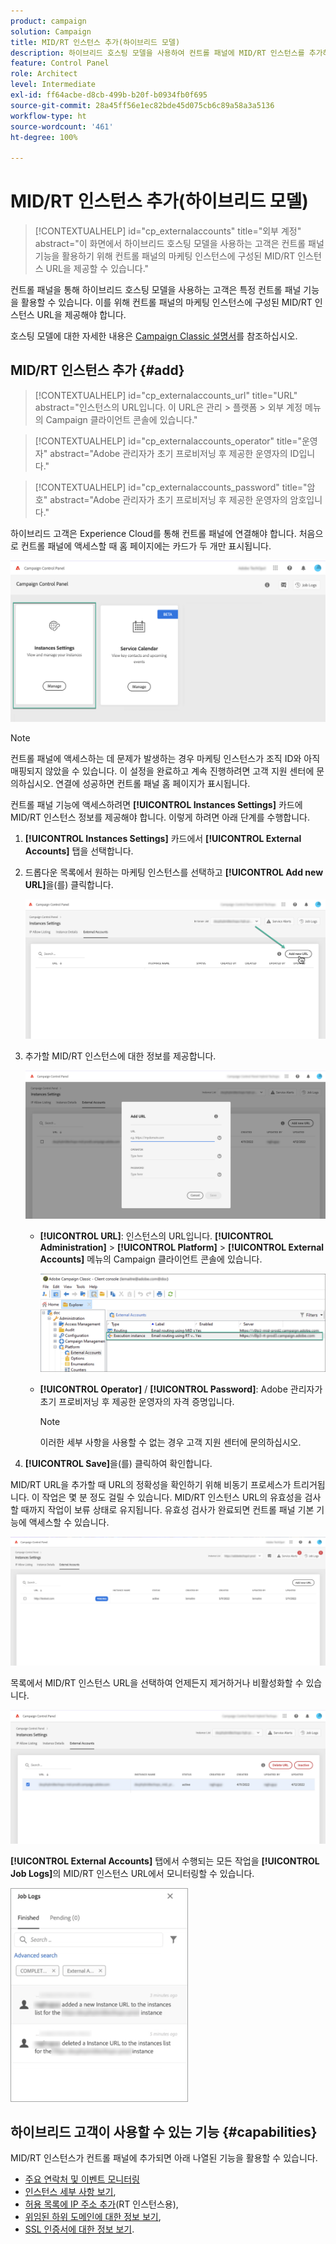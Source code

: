 ```yaml
---
product: campaign
solution: Campaign
title: MID/RT 인스턴스 추가(하이브리드 모델)
description: 하이브리드 호스팅 모델을 사용하여 컨트롤 패널에 MID/RT 인스턴스를 추가하는 방법을 알아봅니다.
feature: Control Panel
role: Architect
level: Intermediate
exl-id: ff64acbe-d8cb-499b-b20f-b0934fb0f695
source-git-commit: 28a45ff56e1ec82bde45d075cb6c89a58a3a5136
workflow-type: ht
source-wordcount: '461'
ht-degree: 100%

---
```


# MID/RT 인스턴스 추가(하이브리드 모델)

>[!CONTEXTUALHELP]
>id="cp_externalaccounts"
>title="외부 계정"
>abstract="이 화면에서 하이브리드 호스팅 모델을 사용하는 고객은 컨트롤 패널 기능을 활용하기 위해 컨트롤 패널의 마케팅 인스턴스에 구성된 MID/RT 인스턴스 URL을 제공할 수 있습니다."

컨트롤 패널을 통해 하이브리드 호스팅 모델을 사용하는 고객은 특정 컨트롤 패널 기능을 활용할 수 있습니다. 이를 위해 컨트롤 패널의 마케팅 인스턴스에 구성된 MID/RT 인스턴스 URL을 제공해야 합니다.

호스팅 모델에 대한 자세한 내용은 [Campaign Classic 설명서](https://experienceleague.adobe.com/docs/campaign-classic/using/installing-campaign-classic/architecture-and-hosting-models/hosting-models-lp/hosting-models.html?lang=ko)를 참조하십시오.

## MID/RT 인스턴스 추가 {#add}

>[!CONTEXTUALHELP]
>id="cp_externalaccounts_url"
>title="URL"
>abstract="인스턴스의 URL입니다. 이 URL은 관리 > 플랫폼 > 외부 계정 메뉴의 Campaign 클라이언트 콘솔에 있습니다."

>[!CONTEXTUALHELP]
>id="cp_externalaccounts_operator"
>title="운영자"
>abstract="Adobe 관리자가 초기 프로비저닝 후 제공한 운영자의 ID입니다."

>[!CONTEXTUALHELP]
>id="cp_externalaccounts_password"
>title="암호"
>abstract="Adobe 관리자가 초기 프로비저닝 후 제공한 운영자의 암호입니다."

하이브리드 고객은 Experience Cloud를 통해 컨트롤 패널에 연결해야 합니다. 처음으로 컨트롤 패널에 액세스할 때 홈 페이지에는 카드가 두 개만 표시됩니다.

![](assets/hybrid-homepage.png)

>[!NOTE]
>
>컨트롤 패널에 액세스하는 데 문제가 발생하는 경우 마케팅 인스턴스가 조직 ID와 아직 매핑되지 않았을 수 있습니다. 이 설정을 완료하고 계속 진행하려면 고객 지원 센터에 문의하십시오. 연결에 성공하면 컨트롤 패널 홈 페이지가 표시됩니다.

컨트롤 패널 기능에 액세스하려면 **[!UICONTROL Instances Settings]** 카드에 MID/RT 인스턴스 정보를 제공해야 합니다. 이렇게 하려면 아래 단계를 수행합니다.

1. **[!UICONTROL Instances Settings]** 카드에서 **[!UICONTROL External Accounts]** 탭을 선택합니다.

1. 드롭다운 목록에서 원하는 마케팅 인스턴스를 선택하고 **[!UICONTROL Add new URL]**&#x200B;을(를) 클릭합니다.

   ![](assets/external-account-addbutton.png)

1. 추가할 MID/RT 인스턴스에 대한 정보를 제공합니다.

   ![](assets/external-account-add.png)

   * **[!UICONTROL URL]**: 인스턴스의 URL입니다. **[!UICONTROL Administration]** > **[!UICONTROL Platform]** > **[!UICONTROL External Accounts]** 메뉴의 Campaign 클라이언트 콘솔에 있습니다.

      ![](assets/external-account-url.png)

   * **[!UICONTROL Operator]** / **[!UICONTROL Password]**: Adobe 관리자가 초기 프로비저닝 후 제공한 운영자의 자격 증명입니다.

      >[!NOTE]
      >
      >이러한 세부 사항을 사용할 수 없는 경우 고객 지원 센터에 문의하십시오.

1. **[!UICONTROL Save]**&#x200B;을(를) 클릭하여 확인합니다.

MID/RT URL을 추가할 때 URL의 정확성을 확인하기 위해 비동기 프로세스가 트리거됩니다. 이 작업은 몇 분 정도 걸릴 수 있습니다. MID/RT 인스턴스 URL의 유효성을 검사할 때까지 작업이 보류 상태로 유지됩니다. 유효성 검사가 완료되면 컨트롤 패널 기본 기능에 액세스할 수 있습니다.

![](assets/external-account-pending.png)

목록에서 MID/RT 인스턴스 URL을 선택하여 언제든지 제거하거나 비활성화할 수 있습니다.

![](assets/external-account-edit.png)

**[!UICONTROL External Accounts]** 탭에서 수행되는 모든 작업을 **[!UICONTROL Job Logs]**&#x200B;의 MID/RT 인스턴스 URL에서 모니터링할 수 있습니다.

![](assets/external-account-logs.png)

## 하이브리드 고객이 사용할 수 있는 기능 {#capabilities}

MID/RT 인스턴스가 컨트롤 패널에 추가되면 아래 나열된 기능을 활용할 수 있습니다.

* [주요 연락처 및 이벤트 모니터링](../../service-events/service-events.md)
* [인스턴스 세부 사항 보기](../../instances-settings/using/instance-details.md),
* [허용 목록에 IP 주소 추가](../../instances-settings/using/ip-allow-listing-instance-access.md)(RT 인스턴스용),
* [위임된 하위 도메인에 대한 정보 보기](../../subdomains-certificates/using/monitoring-subdomains.md),
* [SSL 인증서에 대한 정보 보기](../../subdomains-certificates/using/monitoring-ssl-certificates.md).
